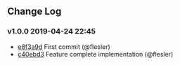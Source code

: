 ## Change Log

### v1.0.0 2019-04-24 22:45
- [e8f3a9d](https://github.com/flesler/rubber-duck-bot/commit/e8f3a9d8c9653d7f506064ffd9babbba14a6f552) First commit (@flesler)
- [c40ebd3](https://github.com/flesler/rubber-duck-bot/commit/c40ebd33ae1c2b73b786b9118cb4a080d9812264) Feature complete implementation (@flesler)